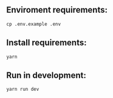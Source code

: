 ## Enviroment requirements:
`cp .env.example .env`

## Install requirements:

`yarn`

## Run in development:

`yarn run dev`
